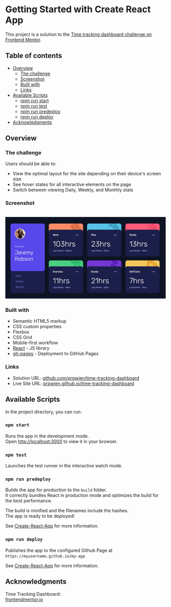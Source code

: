 # Getting Started with Create React App

This project is a solution to the [Time tracking dashboard challenge on Frontend Mentor](https://www.frontendmentor.io/challenges/time-tracking-dashboard-UIQ7167Jw).

## Table of contents

- [Overview](#overview)
  - [The challenge](#the-challenge)
  - [Screenshot](#screenshot)
  - [Built with](#built-with)
  - [Links](#links)
- [Available Scripts](#available-scripts)
  - [npm run start](#npm-run-start)
  - [npm run test](#npm-run-test)
  - [npm run predeploy](#npm-run-predeploy)
  - [npm run deploy](#npm-run-deploy)
- [Acknowledgments](#acknowledgments)

## Overview

### The challenge

Users should be able to:

- View the optimal layout for the site depending on their device's screen size
- See hover states for all interactive elements on the page
- Switch between viewing Daily, Weekly, and Monthly stats

### Screenshot

\
![](./screenshot.jpg)

### Built with

- Semantic HTML5 markup
- CSS custom properties
- Flexbox
- CSS Grid
- Mobile-first workflow
- [React](https://reactjs.org/) - JS library
- [gh-pages](https://create-react-app.dev/docs/deployment#github-pages) - Deployment to GitHub Pages

### Links

- Solution URL: [github.com/prpwien/time-tracking-dashboard](https://github.com/prpwien/time-tracking-dashboard)
- Live Site URL: [prpwien.github.io/time-tracking-dashboard](https://prpwien.github.io/time-tracking-dashboard)

## Available Scripts

In the project directory, you can run:

### `npm start`

Runs the app in the development mode.\
Open [http://localhost:3000](http://localhost:3000) to view it in your browser.

### `npm test`

Launches the test runner in the interactive watch mode.

### `npm run predeploy`

Builds the app for production to the `build` folder.\
It correctly bundles React in production mode and optimizes the build for the best performance.

The build is minified and the filenames include the hashes.\
The app is ready to be deployed!

See [Create-React-App](https://create-react-app.dev/docs/deployment#github-pages) for more information.

### `npm run deploy`

Publishes the app to the configured Github Page at `https://myusername.github.io/my-app`

See [Create-React-App](https://create-react-app.dev/docs/deployment#github-pages) for more information.

## Acknowledgments

Time Tracking Dashboard: \
[frontendmentor.io](https://www.frontendmentor.io/challenges/time-tracking-dashboard-UIQ7167Jw)
